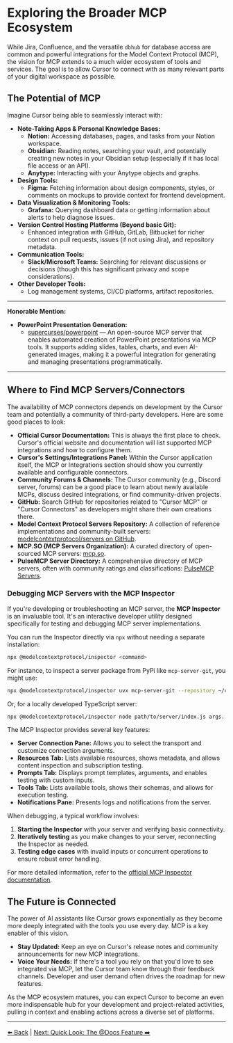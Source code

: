 # Exploring the Broader MCP Ecosystem

While Jira, Confluence, and the versatile `dbhub` for database access are common and powerful integrations for the Model Context Protocol (MCP), the vision for MCP extends to a much wider ecosystem of tools and services. The goal is to allow Cursor to connect with as many relevant parts of your digital workspace as possible.

## The Potential of MCP

Imagine Cursor being able to seamlessly interact with:

-   **Note-Taking Apps & Personal Knowledge Bases:**
    *   **Notion:** Accessing databases, pages, and tasks from your Notion workspace.
    *   **Obsidian:** Reading notes, searching your vault, and potentially creating new notes in your Obsidian setup (especially if it has local file access or an API).
    *   **Anytype:** Interacting with your Anytype objects and graphs.
-   **Design Tools:**
    *   **Figma:** Fetching information about design components, styles, or comments on mockups to provide context for frontend development.
-   **Data Visualization & Monitoring Tools:**
    *   **Grafana:** Querying dashboard data or getting information about alerts to help diagnose issues.
-   **Version Control Hosting Platforms (Beyond basic Git):**
    *   Enhanced integration with GitHub, GitLab, Bitbucket for richer context on pull requests, issues (if not using Jira), and repository metadata.
-   **Communication Tools:**
    *   **Slack/Microsoft Teams:** Searching for relevant discussions or decisions (though this has significant privacy and scope considerations).
-   **Other Developer Tools:**
    *   Log management systems, CI/CD platforms, artifact repositories.

---
**Honorable Mention:**

-   **PowerPoint Presentation Generation:**
    *   [supercurses/powerpoint](https://github.com/supercurses/powerpoint) — An open-source MCP server that enables automated creation of PowerPoint presentations via MCP tools. It supports adding slides, tables, charts, and even AI-generated images, making it a powerful integration for generating and managing presentations programmatically.
---

## Where to Find MCP Servers/Connectors

The availability of MCP connectors depends on development by the Cursor team and potentially a community of third-party developers. Here are some good places to look:

-   **Official Cursor Documentation:** This is always the first place to check. Cursor's official website and documentation will list supported MCP integrations and how to configure them.
-   **Cursor's Settings/Integrations Panel:** Within the Cursor application itself, the MCP or Integrations section should show you currently available and configurable connectors.
-   **Community Forums & Channels:** The Cursor community (e.g., Discord server, forums) can be a good place to learn about newly available MCPs, discuss desired integrations, or find community-driven projects.
-   **GitHub:** Search GitHub for repositories related to "Cursor MCP" or "Cursor Connectors" as developers might share their own creations there.
-   **Model Context Protocol Servers Repository:** A collection of reference implementations and community-built servers: [modelcontextprotocol/servers on GitHub](https://github.com/modelcontextprotocol/servers).
-   **MCP.SO (MCP Servers Organization):** A curated directory of open-sourced MCP servers: [mcp.so](https://mcp.so/).
-   **PulseMCP Server Directory:** A comprehensive directory of MCP servers, often with community ratings and classifications: [PulseMCP Servers](https://www.pulsemcp.com/servers).

### Debugging MCP Servers with the MCP Inspector

If you're developing or troubleshooting an MCP server, the **MCP Inspector** is an invaluable tool. It's an interactive developer utility designed specifically for testing and debugging MCP server implementations.

You can run the Inspector directly via `npx` without needing a separate installation:

```bash
npx @modelcontextprotocol/inspector <command>
```

For instance, to inspect a server package from PyPi like `mcp-server-git`, you might use:

```bash
npx @modelcontextprotocol/inspector uvx mcp-server-git --repository ~/code/mcp/servers.git
```

Or, for a locally developed TypeScript server:

```bash
npx @modelcontextprotocol/inspector node path/to/server/index.js args...
```

The MCP Inspector provides several key features:

*   **Server Connection Pane:** Allows you to select the transport and customize connection arguments.
*   **Resources Tab:** Lists available resources, shows metadata, and allows content inspection and subscription testing.
*   **Prompts Tab:** Displays prompt templates, arguments, and enables testing with custom inputs.
*   **Tools Tab:** Lists available tools, shows their schemas, and allows for execution testing.
*   **Notifications Pane:** Presents logs and notifications from the server.

When debugging, a typical workflow involves:

1.  **Starting the Inspector** with your server and verifying basic connectivity.
2.  **Iteratively testing** as you make changes to your server, reconnecting the Inspector as needed.
3.  **Testing edge cases** with invalid inputs or concurrent operations to ensure robust error handling.

For more detailed information, refer to the [official MCP Inspector documentation](https://modelcontextprotocol.io/docs/tools/inspector).

## The Future is Connected

The power of AI assistants like Cursor grows exponentially as they become more deeply integrated with the tools you use every day. MCP is a key enabler of this vision.

-   **Stay Updated:** Keep an eye on Cursor's release notes and community announcements for new MCP integrations.
-   **Voice Your Needs:** If there's a tool you rely on that you'd love to see integrated via MCP, let the Cursor team know through their feedback channels. Developer and user demand often drives the roadmap for new features.

As the MCP ecosystem matures, you can expect Cursor to become an even more indispensable hub for your development and project-related activities, pulling in context and enabling actions across a diverse set of platforms.

---

[⬅️ Back](../../../README.md) | [Next: Quick Look: The @Docs Feature ➡️](../07-Quick-Look-The-Docs-Feature.md) 